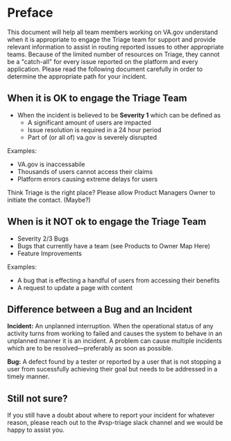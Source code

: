 # Preface
This document will help all team members working on VA.gov understand when it is appropriate to engage the Triage team for support and provide relevant information to assist in routing reported issues to other appropriate teams.  Because of the limited number of resources on Triage, they cannot be a "catch-all" for every issue reported on the platform and every application.  Please read the following document carefully in order to determine the appropriate path for your incident.

## When it is OK to engage the Triage Team

* When the incident is believed to be **Severity 1** which can be defined as
  * A significant amount of users are impacted
  * Issue resolution is required in a 24 hour period
  * Part of (or all of) va.gov is severely disrupted

Examples:
- VA.gov is inaccessabile
- Thousands of users cannot access their claims
- Platform errors causing extreme delays for users

Think Triage is the right place?  Please allow Product Managers Owner to initiate the contact. (Maybe?)

## When is it NOT ok to engage the Triage Team

* Severity 2/3 Bugs
* Bugs that currently have a team (see Products to Owner Map Here)
* Feature Improvements 

Examples:
- A bug that is effecting a handful of users from accessing their benefits
- A request to update a page with content

## Difference between a Bug and an Incident
**Incident:** An unplanned interruption. When the operational status of any activity turns from working to failed and causes the system to behave in an unplanned manner it is an incident. A problem can cause multiple incidents which are to be resolved—preferably as soon as possible.

**Bug:** A defect found by a tester or reported by a user that is not stopping a user from sucessfully achieving their goal but needs to be addressed in a timely manner.

## Still not sure?
If you still have a doubt about where to report your incident for whatever reason, please reach out to the #vsp-triage slack channel and we would be happy to assist you.
